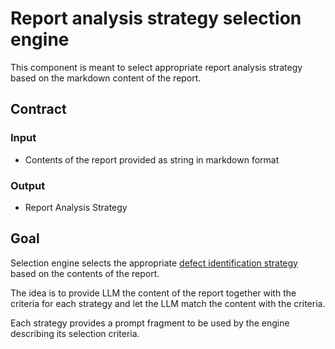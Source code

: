 # Report analysis strategy selection engine

This component is meant to select appropriate report analysis strategy based on the markdown content of the report.

## Contract

### Input

 - Contents of the report provided as string in markdown format

### Output

 - Report Analysis Strategy

## Goal

Selection engine selects the appropriate [defect identification strategy](DefectIdentificationStrategy.md) based on the contents of the report.

The idea is to provide LLM the content of the report together with the criteria for each strategy and let the LLM match the content with the criteria.

Each strategy provides a prompt fragment to be used by the engine describing its selection criteria.
